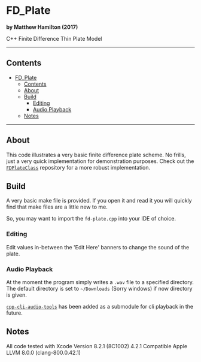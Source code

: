 # FD_Plate

**by Matthew Hamilton (2017)**

C++ Finite Difference Thin Plate Model

***

## Contents
<!-- TOC depthFrom:1 depthTo:6 withLinks:1 updateOnSave:1 orderedList:0 -->

- [FD_Plate](#fdplate)
	- [Contents](#contents)
	- [About](#about)
	- [Build](#build)
		- [Editing](#editing)
		- [Audio Playback](#audio-playback)
	- [Notes](#notes)

<!-- /TOC -->

***

## About

This code illustrates a very basic finite difference plate scheme. No frills, just a very quick implementation for demonstration purposes. Check out the [`FDPlateClass`](https://github.com/mhamilt/FDPlateClass) repository for a more robust implementation.

## Build

A very basic make file is provided. If you open it and read it you will quickly find that make files are a little new to me.

So, you may want to import the `fd-plate.cpp` into your IDE of choice.

### Editing

Edit values in-between the 'Edit Here' banners to change the sound of the plate.

### Audio Playback

At the moment the program simply writes a `.wav` file to a specified directory. The default directory is set to `~/Downloads` (Sorry windows) if now directory is given.

[`cpp-cli-audio-tools`](https://github.com/mhamilt/cpp-cli-audio-tools/tree/bab960fd1d893ff9ba7a92582f1fbd866153b8e0) has been added as a submodule for cli playback in the future.

## Notes

All code tested with Xcode Version 8.2.1 (8C1002) 4.2.1 Compatible Apple LLVM 8.0.0 (clang-800.0.42.1)
